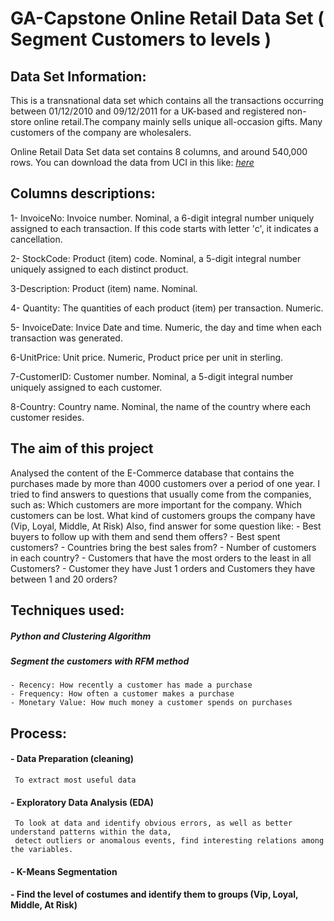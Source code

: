 # GA-Capstone Online Retail Data Set ( Segment Customers to levels )

## Data Set Information:

This is a transnational data set which contains all the transactions occurring between 01/12/2010 and 09/12/2011 for a UK-based and registered non-store online retail.The company mainly sells unique all-occasion gifts. Many customers of the company are wholesalers.

Online Retail Data Set data set contains 8 columns, and around 540,000 rows.
You can download the data from UCI in this like: [_here_](https://archive.ics.uci.edu/ml/datasets/online+retail)


## Columns descriptions:

1- InvoiceNo: Invoice number. Nominal, a 6-digit integral number uniquely assigned to each transaction. If this code starts with letter 'c', it indicates a cancellation.

2- StockCode: Product (item) code. Nominal, a 5-digit integral number uniquely assigned to each distinct product.

3-Description: Product (item) name. Nominal.

4- Quantity: The quantities of each product (item) per transaction. Numeric.

5- InvoiceDate: Invice Date and time. Numeric, the day and time when each transaction was generated.

6-UnitPrice: Unit price. Numeric, Product price per unit in sterling.

7-CustomerID: Customer number. Nominal, a 5-digit integral number 
uniquely assigned to each customer.

8-Country: Country name. Nominal, the name of the country where each customer resides.


## The aim of this project 

Analysed the content of the E-Commerce database that contains the purchases made by more than 4000 customers over a period of one year. 
I tried to find answers to questions that usually come from the companies, such as:
Which customers are more important for the company.
Which customers can be lost.
What kind of customers groups the company have (Vip, Loyal, Middle, At Risk)
Also, find answer for some question like:
    - Best buyers to  follow up with them and send them offers?
    - Best spent customers?
    - Countries bring the best sales from?
    - Number of customers in each country?
    - Customers that have the most orders to the least in all Customers?
    - Customer they have Just 1 orders and Customers they have between 1 and 20 orders?


## Techniques used: 
##### Python and Clustering Algorithm
##### Segment the customers with RFM method
    - Recency: How recently a customer has made a purchase
    - Frequency: How often a customer makes a purchase
    - Monetary Value: How much money a customer spends on purchases

## Process: 
#### - Data Preparation (cleaning)
     To extract most useful data
#### - Exploratory Data Analysis (EDA)
     To look at data and identify obvious errors, as well as better understand patterns within the data,
     detect outliers or anomalous events, find interesting relations among the variables.
#### - K-Means Segmentation
#### - Find the level of costumes and identify them to groups (Vip, Loyal, Middle, At Risk)

